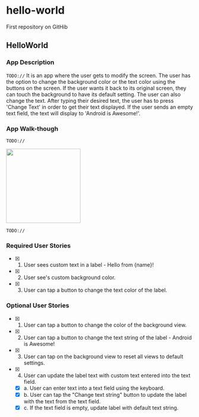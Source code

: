 # hello-world
First repository on GitHib

## HelloWorld

### App Description
`TODO://` It is an app where the user gets to modify the screen. The user has the option to change the background color or the text color using the buttons on the screen. If the user wants it back to its original screen, they can touch the background to have its default setting. The user can also change the text. After typing their desired text, the user has to press 'Change Text' in order to get their text displayed. If the user sends an empty text field, the text will display to 'Android is Awesome!'.

### App Walk-though
`TODO://` 

<img src="https://user-images.githubusercontent.com/44420206/71425755-4be46380-2666-11ea-988d-c06803888192.gif" width=200><br>



`TODO://` 
### Required User Stories
- [x] 1. User sees custom text in a label - Hello from {name}!
- [x] 2. User see's custom background color.
- [x] 3. User can tap a button to change the text color of the label.

### Optional User Stories
- [x] 1. User can tap a button to change the color of the background view.  
- [x] 2. User can tap a button to change the text string of the label - Android is Awesome!  
- [x] 3. User can tap on the background view to reset all views to default settings.  
- [x] 4. User can update the label text with custom text entered into the text field.  
   - [x] a. User can enter text into a text field using the keyboard.  
   - [x] b. User can tap the "Change text string" button to update the label with the text from the text field.  
   - [x] c. If the text field is empty, update label with default text string.
